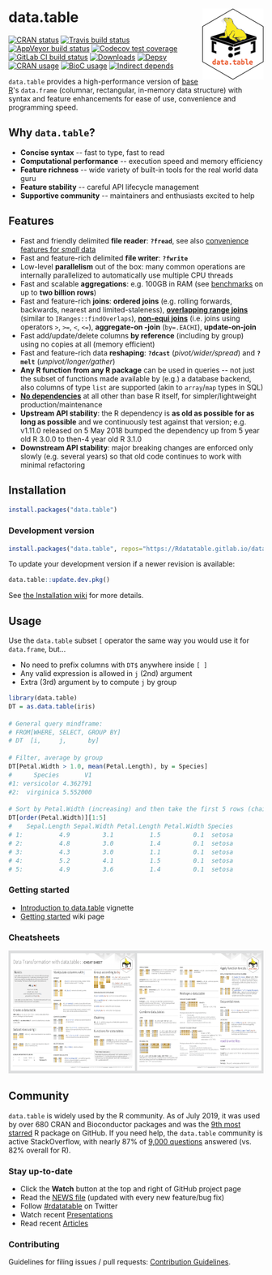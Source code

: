 
# data.table <a href="http://r-datatable.com"><img src="logo.png" align="right" height="140" /></a>

<!-- badges: start -->
[![CRAN status](https://www.r-pkg.org/badges/version/data.table)](https://cran.r-project.org/web/checks/check_results_data.table.html)
[![Travis build status](https://travis-ci.org/Rdatatable/data.table.svg?branch=master)](https://travis-ci.org/Rdatatable/data.table)
[![AppVeyor build status](https://ci.appveyor.com/api/projects/status/kayjdh5qtgymhoxr/branch/master?svg=true)](https://ci.appveyor.com/project/Rdatatable/data-table)
[![Codecov test coverage](https://codecov.io/github/Rdatatable/data.table/coverage.svg?branch=master)](https://codecov.io/github/Rdatatable/data.table?branch=master)
[![GitLab CI build status](https://gitlab.com/Rdatatable/data.table/badges/master/pipeline.svg)](https://gitlab.com/Rdatatable/data.table/pipelines)
[![Downloads](https://cranlogs.r-pkg.org/badges/data.table)](https://www.rdocumentation.org/trends)
[![Depsy](http://depsy.org/api/package/cran/data.table/badge.svg)](http://depsy.org/package/r/data.table)
[![CRAN usage](https://jangorecki.gitlab.io/rdeps/data.table/CRAN_usage.svg?sanitize=true)](https://gitlab.com/jangorecki/rdeps)
[![BioC usage](https://jangorecki.gitlab.io/rdeps/data.table/BioC_usage.svg?sanitize=true)](https://gitlab.com/jangorecki/rdeps)
[![Indirect depends](https://jangorecki.gitlab.io/rdeps/data.table/indirect_depends.svg?sanitize=true)](https://gitlab.com/jangorecki/rdeps)
<!-- badges: end -->

`data.table` provides a high-performance version of [base R](https://www.r-project.org/about.html)'s `data.frame` (columnar, rectangular, in-memory data structure) with syntax and feature enhancements for ease of use, convenience and programming speed.

## Why `data.table`?

* **Concise syntax** -- fast to type, fast to read
* **Computational performance** -- execution speed and memory efficiency
* **Feature richness** -- wide variety of built-in tools for the real world data guru
* **Feature stability** -- careful API lifecycle management
* **Supportive community** -- maintainers and enthusiasts excited to help

## Features

* Fast and friendly delimited **file reader**: **`?fread`**, see also [convenience features for _small_ data](https://github.com/Rdatatable/data.table/wiki/Convenience-features-of-fread)
* Fast and feature-rich delimited **file writer**: **`?fwrite`**
* Low-level **parallelism** out of the box: many common operations are internally parallelized to automatically use multiple CPU threads
* Fast and scalable **aggregations**: e.g. 100GB in RAM (see [benchmarks](https://h2oai.github.io/db-benchmark/) on up to **two billion rows**)
* Fast and feature-rich **joins**: **ordered joins** (e.g. rolling forwards, backwards, nearest and limited-staleness), **[overlapping range joins](https://github.com/Rdatatable/data.table/wiki/talks/EARL2014_OverlapRangeJoin_Arun.pdf)** (similar to `IRanges::findOverlaps`), **[non-equi joins](https://github.com/Rdatatable/data.table/wiki/talks/ArunSrinivasanUseR2016.pdf)** (i.e. joins using operators `>`, `>=`, `<`, `<=`), **aggregate-on -join** (`by=.EACHI`), **update-on-join**
* Fast add/update/delete columns **by reference** (including by group) using no copies at all (memory efficient)
* Fast and feature-rich data **reshaping**: **`?dcast`** (_pivot/wider/spread_) and **`?melt`** (_unpivot/longer/gather_)
* **Any R function from any R package** can be used in queries -- not just the subset of functions made available by (e.g.) a database backend, also columns of type `list` are supported (akin to `array`/`map` types in SQL)
* **[No dependencies](https://en.wikipedia.org/wiki/Dependency_hell)** at all other than base R itself, for simpler/lightweight production/maintenance
* **Upstream API stability**: the R dependency is **as old as possible for as long as possible** and we continuously test against that version; e.g. v1.11.0 released on 5 May 2018 bumped the dependency up from 5 year old R 3.0.0 to then-4 year old R 3.1.0
* **Downstream API stability**: major breaking changes are enforced only slowly (e.g. several years) so that old code continues to work with minimal refactoring

## Installation

``` r
install.packages("data.table")
```

### Development version

```r
install.packages("data.table", repos="https://Rdatatable.gitlab.io/data.table")
```

To update your development version if a newer revision is available:

```r
data.table::update.dev.pkg()
```

See [the Installation wiki](https://github.com/Rdatatable/data.table/wiki/Installation) for more details.

## Usage

Use the `data.table` subset `[` operator the same way you would use it for `data.frame`, but...

* No need to prefix columns with `DT$` anywhere inside `[ ]`
* Any valid expression is allowed in `j` (2nd) argument
* Extra (3rd) argument `by` to compute `j` by group

```r
library(data.table)
DT = as.data.table(iris)

# General query mindframe:
# FROM[WHERE, SELECT, GROUP BY]
# DT  [i,     j,      by]

# Filter, average by group
DT[Petal.Width > 1.0, mean(Petal.Length), by = Species]
#      Species       V1
#1: versicolor 4.362791
#2:  virginica 5.552000

# Sort by Petal.Width (increasing) and then take the first 5 rows (chaining)
DT[order(Petal.Width)][1:5]
#    Sepal.Length Sepal.Width Petal.Length Petal.Width Species
# 1:          4.9         3.1          1.5         0.1  setosa
# 2:          4.8         3.0          1.4         0.1  setosa
# 3:          4.3         3.0          1.1         0.1  setosa
# 4:          5.2         4.1          1.5         0.1  setosa
# 5:          4.9         3.6          1.4         0.1  setosa
```

### Getting started

* [Introduction to data.table](https://cloud.r-project.org/web/packages/data.table/vignettes/datatable-intro.html) vignette
* [Getting started](https://github.com/Rdatatable/data.table/wiki/Getting-started) wiki page

### Cheatsheets

<a href="https://github.com/rstudio/cheatsheets/raw/master/datatable.pdf"><img src="cheatsheet.png" width="615" height="242"/></a>

## Community

`data.table` is widely used by the R community. As of July 2019, it was used by over 680 CRAN and Bioconductor packages and was the [9th most starred](http://www.r-pkg.org/starred) R package on GitHub. If you need help, the `data.table` community is active StackOverflow, with nearly 87% of [9,000 questions](http://stackoverflow.com/questions/tagged/data.table) answered (vs. 82% overall for R).

### Stay up-to-date

- Click the **Watch** button at the top and right of GitHub project page
- Read the [NEWS file](NEWS.md) (updated with every new feature/bug fix)
- Follow [#rdatatable](https://twitter.com/hashtag/rdatatable) on Twitter
- Watch recent [Presentations](https://github.com/Rdatatable/data.table/wiki/Presentations)
- Read recent [Articles](https://github.com/Rdatatable/data.table/wiki/Articles)

### Contributing

Guidelines for filing issues / pull requests: [Contribution Guidelines](https://github.com/Rdatatable/data.table/wiki/Contributing).
